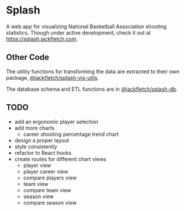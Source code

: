 # Splash

A web app for visualizing National Basketball Association shooting statistics.
Though under active development, check it out at https://splash.jackfletch.com.

## Other Code

The utility functions for transforming the data are extracted to their own package, [@jackfletch/splash-vis-utils].

The database schema and ETL functions are in [@jackfletch/splash-db].

## TODO

- add an ergonomic player selection
- add more charts
  - career shooting percentage trend chart
- design a proper layout
- style consistently
- refactor to React hooks
- create routes for different chart views
  - player view
  - player career view
  - compare players view
  - team view
  - compare team view
  - season view
  - compare season view

[@jackfletch/splash-vis-utils]: https://github.com/jackfletch/splash-vis-utils
[@jackfletch/splash-db]: https://github.com/jackfletch/splash-db
